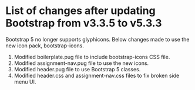 # List of changes after updating Bootstrap from v3.3.5 to v5.3.3

Bootstrap 5 no longer supports glyphicons. Below changes made to use the new icon pack, bootstrap-icons.

1. Modified boilerplate.pug file to include bootstrap-icons CSS file.
2. Modified assignment-nav.pug file to use the new icons.
3. Modified header.pug file to use Bootstrap 5 classes.
4. Modified header.css and assignment-nav.css files to fix broken side menu UI.
